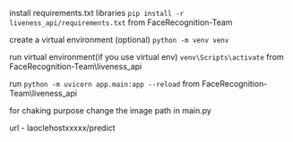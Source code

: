 install requirements.txt libraries `pip install -r liveness_api/requirements.txt` from FaceRecognition-Team

create a virtual environment (optional) `python -m venv venv` 

run virtual environment(if you use virtual env) `venv\Scripts\activate` from FaceRecognition-Team\liveness_api

run `python -m uvicorn app.main:app --reload` from FaceRecognition-Team\liveness_api

for chaking purpose change the image path in main.py

url - laoclehostxxxxx/predict
